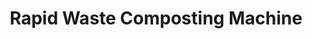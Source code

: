 ---
title: "Rapid Waste Composting Machine"
collection: talks
type: ""
permalink: 
excerpt: " **Duration:** May 2017 - Dec 2018 <br> **Contribution:** Conceptualization, Raspberry Pi, Embedded and Data Acquisition system and Rapid prototyping <br>" 
venue:  
location: 
---